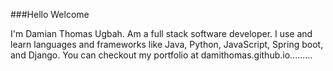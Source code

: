 ###Hello Welcome

I'm Damian Thomas Ugbah. Am a full stack software developer. I use and learn languages and frameworks like Java, Python, JavaScript, Spring boot, and Django.
You can checkout my portfolio at damithomas.github.io.........

